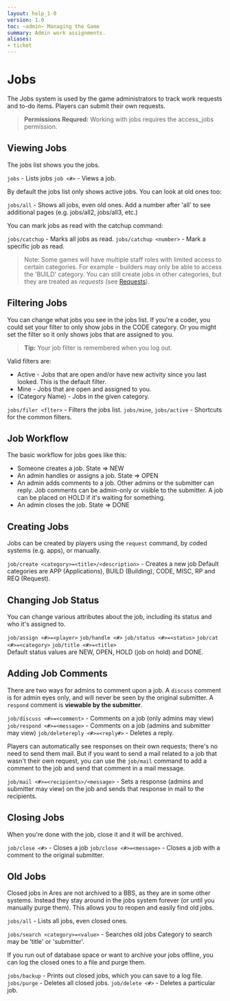 ```yaml
---
layout: help_1-0
version: 1.0
toc: ~admin~ Managing the Game
summary: Admin work assignments.
aliases:
- ticket
---
```

# Jobs

The Jobs system is used by the game administrators to track work requests and to-do items.  Players can submit their own requests.

> **Permissions Requred:** Working with jobs requires the access_jobs permission.

## Viewing  Jobs

The jobs list shows you the jobs. 

`jobs` - Lists jobs
`job <#>` - Views a job.

By default the jobs list only shows active jobs.  You can look at old ones too:

`jobs/all` - Shows all jobs, even old ones.  Add a number after 'all' to see additional pages (e.g. jobs/all2, jobs/all3, etc.)

You can mark jobs as read with the catchup command:

`jobs/catchup` - Marks all jobs as read.
`jobs/catchup <number>` - Mark a specific job as read.

> Note:  Some games will have multiple staff roles with limited access to certain categories.  For example - builders may only be able to access the 'BUILD' category.  You can still create jobs in other categories, but they are treated as _requests_ (see [Requests](/help/1-0/jobs/requests)).

## Filtering  Jobs

You can change what jobs you see in the jobs list.  If you're a coder, you could set your filter to only show jobs in the CODE category.  Or you might set the filter so it only shows jobs that are assigned to you.

> **Tip:** Your job filter is remembered when you log out.

Valid filters are:

* Active - Jobs that are open and/or have new activity since you last looked.  This is the default filter.
* Mine - Jobs that are open and assigned to you.
* (Category Name) - Jobs in the given category.

`jobs/filer <flter>` - Filters the jobs list.
`jobs/mine`, `jobs/active` - Shortcuts for the common filters.

## Job Workflow

The basic workflow for jobs goes like this:

* Someone creates a job.  State => NEW
* An admin handles or assigns a job.  State => OPEN
* An admin adds comments to a job.  Other admins or the submitter can reply.  Job comments can be admin-only or visible to the submitter.  A job can be placed on HOLD if it's waiting for something.
* An admin closes the job.  State => DONE

## Creating Jobs

Jobs can be created by players using the `request` command, by coded systems (e.g. apps), or manually.

`job/create <category>=<title>/<description>` - Creates a new job
        Default categories are APP (Applications), BUILD (Building), CODE, MISC, RP and REQ (Request).

## Changing Job Status

You can change various attributes about the job, including its status and who it's assigned to.

`job/assign <#>=<player>`                  `job/handle <#>` 
`job/status <#>=<status>`                  `job/cat <#>=<category>` 
`job/title <#>=<title>`   
        Default status values are NEW, OPEN, HOLD (job on hold) and DONE.  

## Adding Job Comments

There are two ways for admins to comment upon a job.  A `discuss` comment is for admin eyes only, and will never be seen by the original submitter.  A `respond` comment is **viewable by the submitter**.

`job/discuss <#>=<comment>` - Comments on a job (only admins may view)
`job/respond <#>=<message>` - Comments on a job (admins and submitter may view)
`job/deletereply <#>=<reply#>` - Deletes a reply.

Players can automatically see responses on their own requests; there's no need to send them mail.  But if you want to send a mail related to a job that wasn't their own request, you can use the `job/mail` command to add a comment to the job and send that comment in a mail message.

`job/mail <#>=<recipients>/<message>` - Sets a response (admins and submitter may view) on the job and sends that response in mail to the recipients.

## Closing Jobs

When you're done with the job, close it and it will be archived.

`job/close <#>` - Closes a job
`job/close <#>=<message>` - Closes a job with a comment to the original submitter.

## Old  Jobs

Closed jobs in Ares are not archived to a BBS, as they are in some other systems.  Instead they stay around in the jobs system forever (or until you manually purge them).  This allows you to reopen and easily find old jobs.

`jobs/all` - Lists all jobs, even closed ones.

`jobs/search <category>=<value>` - Searches old jobs
        Category to search may be 'title' or 'submitter'.

If you run out of database space or want to archive your jobs offline, you can log the closed ones to a file and purge them.

`jobs/backup` - Prints out closed jobs, which you can save to a log file.
`jobs/purge` - Deletes all closed jobs.
`job/delete <#>` - Deletes a particular job.